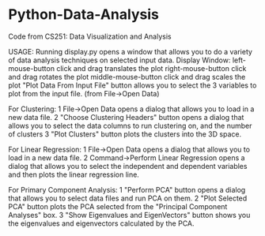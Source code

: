 # Python-Data-Analysis
Code from CS251: Data Visualization and Analysis

USAGE:
Running display.py opens a window that allows you to do a variety of data analysis techniques on selected input data.
Display Window:
  left-mouse-button click and drag translates the plot
  right-mouse-button click and drag rotates the plot
  middle-mouse-button click and drag scales the plot
  "Plot Data From Input File" button allows you to select the 3 variables to plot from the input file. (from File->Open Data)
  
For Clustering:
  1 File->Open Data opens a dialog that allows you to load in a new data file.
  2 "Choose Clustering Headers" button opens a dialog that allows you to select the data columns to run clustering on, and the number of clusters
  3 "Plot Clusters" button plots the clusters into the 3D space.
  
  For Linear Regression:
    1 File->Open Data opens a dialog that allows you to load in a new data file.
    2 Command->Perform Linear Regression opens a dialog that allows you to select the independent and dependent variables and then plots the linear regression line.
    
For Primary Component Analysis:
  1 "Perform PCA" button opens a dialog that allows you to select data files and run PCA on them.
  2 "Plot Selected PCA" button plots the PCA selected from the "Principal Component Analyses" box.
  3 "Show Eigenvalues and EigenVectors" button shows you the eigenvalues and eigenvectors calculated by the PCA.
